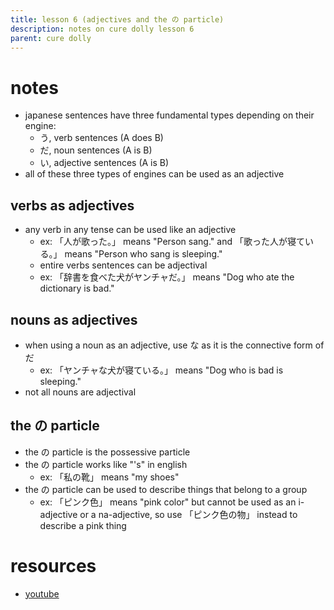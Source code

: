 ```yaml
---
title: lesson 6 (adjectives and the の particle)
description: notes on cure dolly lesson 6
parent: cure dolly
---
```

# notes
- japanese sentences have three fundamental types depending on their engine:
	- う, verb sentences (A does B)
	- だ, noun sentences (A is B)
	- い, adjective sentences (A is B)
- all of these three types of engines can be used as an adjective
## verbs as adjectives
- any verb in any tense can be used like an adjective
	- ex: 「人が歌った。」 means "Person sang." and 「歌った人が寝ている。」 means "Person who sang is sleeping."
	- entire verbs sentences can be adjectival
	- ex: 「辞書を食べた犬がヤンチャだ。」 means "Dog who ate the dictionary is bad."
## nouns as adjectives
- when using a noun as an adjective, use な as it is the connective form of だ
	- ex: 「ヤンチャな犬が寝ている。」 means "Dog who is bad is sleeping."
- not all nouns are adjectival
## the の particle
- the の particle is the possessive particle
- the の particle works like "'s" in english
	- ex: 「私の靴」 means "my shoes"
- the の particle can be used to describe things that belong to a group
	- ex: 「ピンク色」 means "pink color" but cannot be used as an i-adjective or a na-adjective, so use 「ピンク色の物」 instead to describe a pink thing
# resources
- [youtube](https://www.youtube.com/watch?v=iyVZlaEqU24)